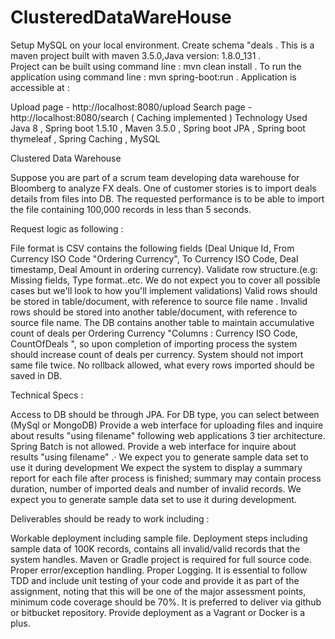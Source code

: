 # ClusteredDataWareHouse

Setup MySQL on your local environment. Create schema "deals .
This is a maven project built with maven 3.5.0,Java version: 1.8.0_131 .  
Project can be built using command line : mvn clean install .
To run the application using command line : mvn spring-boot:run .
Application is accessible at :

Upload page - http://localhost:8080/upload
Search page - http://localhost:8080/search ( Caching implemented )
Technology Used
Java 8 , Spring boot 1.5.10 , Maven 3.5.0 , Spring boot JPA , Spring boot thymeleaf , Spring Caching , MySQL

Clustered Data Warehouse

Suppose you are part of a scrum team developing data warehouse for Bloomberg to analyze FX deals. One of customer stories is to import deals details from files into DB. The requested performance is to be able to import the file containing 100,000 records in less than 5 seconds.


Request logic as following :

File format is CSV contains the following fields (Deal Unique Id, From Currency ISO Code "Ordering Currency", To Currency ISO Code, Deal timestamp, Deal Amount in ordering currency).
Validate row structure.(e.g: Missing fields, Type format..etc. We do not expect you to cover all possible cases but we'll look to how you'll implement validations)
Valid rows should be stored in table/document, with reference to source file name .
Invalid rows should be stored into another table/document, with reference to source file name.
The DB contains another table to maintain accumulative count of deals per Ordering Currency "Columns : Currency ISO Code, CountOfDeals ", so upon completion of importing process the system should increase count of deals per currency.
System should not import same file twice.
No rollback allowed, what every rows imported should be saved in DB.

Technical Specs :

Access to DB should be through JPA.
For DB type, you can select between (MySql or MongoDB)
Provide a web interface for uploading files and inquire about results "using filename" following web applications 3 tier architecture. Spring Batch is not allowed.
Provide a web interface for inquire about results "using filename" .·
We expect you to generate sample data set to use it during development
We expect the system to display a summary report for each file after process is finished; summary may contain process duration, number of imported deals and number of invalid records.
We expect you to generate sample data set to use it during development. 

Deliverables should be ready to work including :

Workable deployment including sample file.
Deployment steps including sample data of 100K records, contains all invalid/valid records that the system handles.
Maven or Gradle project is required for full source code.
Proper error/exception handling.
Proper Logging.
It is essential to follow TDD and include unit testing of your code and provide it as part of the assignment, noting that this will be one of the major assessment points, minimum code coverage should be 70%.
It is preferred to deliver via github or bitbucket repository.
Provide deployment as a Vagrant or Docker is a plus.
